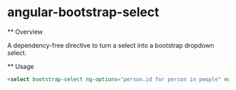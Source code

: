 angular-bootstrap-select
========================

** Overview

A dependency-free directive to turn a select into a bootstrap dropdown select.

** Usage

```html
<select bootstrap-select ng-options="person.id for person in people" ng-model="currentPerson"></select>
```